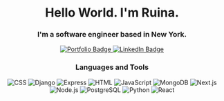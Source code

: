 <div id="header" align="center">
  <h1>Hello World. I'm Ruina.</h1>
  <h3>I'm a software engineer based in New York.</h3>
  <div id="badges">
    <a href="https://ruinaz.netlify.app/">
      <img src="https://img.shields.io/badge/Portfolio-grey?style=flat-square&logo=google-chrome" alt="Portfolio Badge"/>
    </a>
    <a href="https://linkedin.com/in/ruinaz90">
      <img src="https://img.shields.io/badge/LinkedIn-grey?style=flat-square&logo=linkedin" alt="LinkedIn Badge"/>
    </a>
  </div>
  
  <h3>Languages and Tools</h3>
  <img src="https://img.shields.io/badge/CSS-grey?style=flat-square&logo=css3" alt="CSS">
  <img src="https://img.shields.io/badge/Django-grey?style=flat-square&logo=django" alt="Django">
  <img src="https://img.shields.io/badge/Express-grey?style=flat-square&logo=express" alt="Express">
  <img src="https://img.shields.io/badge/HTML-grey?style=flat-square&logo=html5" alt="HTML">
  <img src="https://img.shields.io/badge/JavaScript-grey?style=flat-square&logo=javascript" alt="JavaScript">
  <img src="https://img.shields.io/badge/MongoDB-grey?style=flat-square&logo=mongodb" alt="MongoDB">
  <img src="https://img.shields.io/badge/Next.js-grey?style=flat-square&logo=nextdotjs" alt="Next.js">
  <img src="https://img.shields.io/badge/Node.js-grey?style=flat-square&logo=nodedotjs" alt="Node.js">
  <img src="https://img.shields.io/badge/PostgreSQL-grey?style=flat-square&logo=postgresql" alt="PostgreSQL">
  <img src="https://img.shields.io/badge/Python-grey?style=flat-square&logo=python" alt="Python">
  <img src="https://img.shields.io/badge/React-grey?style=flat-square&logo=react" alt="React">
</div>
